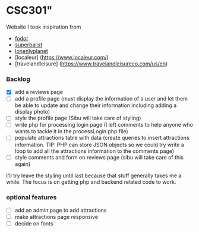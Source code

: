 # CSC301" 


Website I took inspiration from

* [fodor](https://www.fodors.com/)
* [superbalist](https://superbalist.com/)
* [lonenlyplanet](https://www.lonelyplanet.com/)
* [localeur] (https://www.localeur.com/)
* [travelandleisure] (https://www.travelandleisureco.com/us/en)


### Backlog
- [x] add a reviews page
- [ ] add a profile page (must display the information of a user and let them be able to update and change their information including adding a display photo)
- [ ] style the profile page (Sibu will take care of styling)
- [ ] write php for processing login page (I left comments to help anyone who wants to tackle it in the processLogin.php file)
- [ ] populate attractions table with data (create queries to insert attractions information. TIP: PHP can store JSON objects so we could try write a loop to add all the attractions information to the comments page)
- [ ] style comments and form on reviews page (sibu will take care of this again)

I'll try leave the styling until last because that stuff generally takes me a while. The focus is on getting php and backend related code to work.

### optional features
- [ ] add an admin page to add attractions
- [ ] make attractions page responsive
- [ ] decide on fonts
